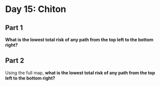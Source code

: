 # Day 15: Chiton

## Part 1

**What is the lowest total risk of any path from the top left to the bottom right?**

## Part 2

Using the full map, **what is the lowest total risk of any path from the top left to the bottom right?**

<day15-Viewer />
